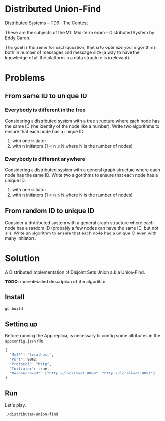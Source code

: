 # Distributed Union-Find
Distributed Systems – TD9 : The Contest

These are the subjects of the M1: Mid-term exam - Distributed System by Eddy Caron.

The goal is the same for each question, that is to optimize your algorithms both in number of messages and message size (a way to have the knowledge of all the platform in a data structure is irrelevant).

# Problems

## From same ID to unique ID

### Everybody is different in the tree

Considering a distributed system with a tree structure where each node has the same ID (the identity of the node like a number). Write two algorithms to ensure that each node has a unique ID.
1. with one initiator
2. with n initiators (1 < n ≤ N where N is the number of nodes)

### Everybody is different anywhere

Considering a distributed system with a general graph structure where each node has the same ID. Write two algorithms to ensure that each node has a unique ID.
1. with one initiator
2. with n initiators (1 < n ≤ N where N is the number of nodes)

## From random ID to unique ID

Consider a distributed system with a general graph structure where each node has a random ID (probably a few nodes can have the same ID, but not all). Write an algorithm to ensure that each node has a unique ID even with many initiators.

# Solution

A Distributed implementation of Disjoint Sets Union a.k.a Union-Find.

**TODO**: more detailed description of the algorithm

## Install

``` bash
go build
```

## Setting up

Before running the App replica, is necessary to config some attributes in the ```appconfig.json``` file.
``` bash
{
  "MyIP": "localhost",
  "Port": 9002,
  "Protocol": "http",
  "Initiator": true,
  "Neighborhood": ["http://localhost:9000", "http://localhost:9001"]
}
```

## Run

Let's play.
```bash
./distributed-union-find
```
